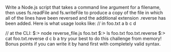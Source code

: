 Write a Node.js script that takes a command line argument for a filename, then uses fs.readFile and fs.writeFile to produce a copy of the file in which all of the lines have been reversed and the additional extension .reverse has been added. Here is what usage looks like:
  // in foo.txt
  a
  b
  c
  d

  // at the CLI:
  $:> node reverse_file.js foo.txt
  $:> ls
  foo.txt   foo.txt.reverse
  $:> cat foo.txt.reverse
  d
  c
  b
  a
try your best to do this challenge from memory! Bonus points if you can write it by hand first with completely valid syntax.

